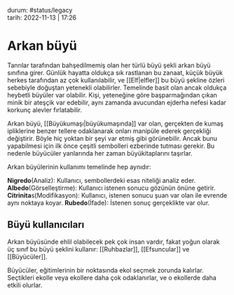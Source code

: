 durum: #status/legacy  
tarih: 2022-11-13 | 17:26
# Arkan büyü
Tanrılar tarafından bahşedilmemiş olan her türlü büyü şekli arkan büyü sınıfına girer. Günlük hayatta oldukça sık rastlanan bu zanaat, küçük büyük herkes tarafından az çok kullanılabilir, ve [[Elf|elfler]] bu büyü şekline özleri sebebiyle doğuştan yetenekli olabilirler. Temelinde basit olan ancak oldukça heybetli büyüler var olabilir. Kişi, yeteneğine göre başparmağından çıkan minik bir ateşçik var edebilir, aynı zamanda avucundan ejderha nefesi kadar korkunç alevler fırlatabilir.

Arkan büyü, [[Büyükumaşı|büyükumaşında]] var olan, gerçekten de kumaş ipliklerine benzer tellere odaklanarak onları manipüle ederek gerçekliği değiştirir. Böyle hiç yoktan bir şeyi var etmiş gibi görünebilir. Ancak bunu yapabilmesi için ilk önce çeşitli sembolleri ezberinde tutması gerekir. Bu nedenle büyücüler yanlarında her zaman büyükitaplarını taşırlar.

Arkan büyülerinin kullanımı temelinde hep aynıdır:

**Nigredo**(Analiz): Kullanıcı, sembollerdeki esas niteliği analiz eder.
**Albedo**(Görselleştirme): Kullanıcı istenen sonucu gözünün önüne getirir.
**Citrinita**s(Modifikasyon): Kullanıcı, istenen sonucu şuan var olan ile evrende aynı noktaya koyar.
**Rubedo**(İfade): İstenen sonuç gerçeklikte var olur.
## Büyü kullanıcıları
Arkan büyüsünde ehlil olabilecek pek çok insan vardır, fakat yoğun olarak üç sınıf bu büyü şeklini kullanır: [[Ruhbazlar]], [[Efsuncular]] ve [[Büyücüler]].

Büyücüler, eğitimlerinin bir noktasında ekol seçmek zorunda kalırlar. Seçtikleri ekolle veya ekollere daha çok odaklanırlar, ve o ekollerde daha etkili olurlar.

